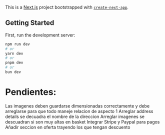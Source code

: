 This is a [Next.js](https://nextjs.org/) project bootstrapped with [`create-next-app`](https://github.com/vercel/next.js/tree/canary/packages/create-next-app).

## Getting Started

First, run the development server:

```bash
npm run dev
# or
yarn dev
# or
pnpm dev
# or
bun dev
```

# Pendientes:
Las imagenes deben guardarse dimensionadas correctamente y debe arreglarse para que todo maneje relacion de aspecto 1
Arreglar address details se decuadra el nombre de la direccion 
Arreglar imagenes se descuadran si son muy altas en basket
Integrar Stripe y Paypal para pagos
Añadir seccion en oferta trayendo los que tengan descuento 
